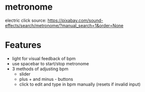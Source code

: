 # metronome

electric click source: https://pixabay.com/sound-effects/search/metronome/?manual_search=1&order=None

# Features

- light for visual feedback of bpm 
- use spacebar to start/stop metronome
- 3 methods of adjusting bpm
    - slider
    - plus + and minus - buttons
    - click to edit and type in bpm manually (resets if invalid input)
